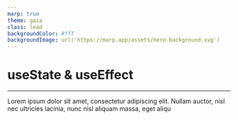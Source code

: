 ```yaml
---
marp: true
theme: gaia
class: lead
backgroundColor: #fff
backgroundImage: url('https://marp.app/assets/hero-background.svg')
---
```


# useState & useEffect

---

Lorem ipsum dolor sit amet, consectetur adipiscing elit. Nullam auctor, nisl nec ultricies lacinia, nunc nisl aliquam massa, eget aliqu
